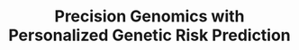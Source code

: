 ---
name: Tiffany Amariuta
email: tamariutabartell@ucsd.edu
photo: https://datascience.ucsd.edu/wp-content/uploads/2022/12/Headshot-AmariutaT-63e9aba6c2713fb75e4a2f54719afbcf.png
website: https://www.amariutalab.org/
domain: A02
title: Precision Genomics with Personalized Genetic Risk Prediction
bio: "I'm a junior faculty member at UCSD jointly appointed at the Halicioglu Data Science Institute and the Department of Medicine (Division of Biomedical Informatics). I am a statistical geneticist and am interested in studying the genetic regulation of gene expression for the purpose of understanding human disease and complex traits. I received my undergrad degree in Biological Engineering at MIT, my PhD in Bioinformatics at Harvard Medical School, and completed my postdoctoral research in statistical genetics at the Harvard T.H. Chan School of Public Health. Now that I live in San Diego, I enjoy playing beach volleyball and hiking in the canyons with my dog! "
description: "A polygenic risk score (PRS) is a weighted sum of an individual’s risk alleles across one’s genome for a particular phenotype, i.e. disease or other measurement. The weights are typically the effect sizes of the risk allele, estimated by a genome-wide association study (in the case of complex traits / polygenic diseases) or an eQTL study (in the case of gene expression). PRS have great potential to revolutionize preventive care. In theory, an individual may arrive at the clinic not knowing their genetic susceptibility to a disease, have their DNA sequenced, and learn what is their lifetime risk for the disease. There is a theoretical liability threshold of PRS at which individuals who have a PRS value lower than the threshold will not develop the disease and those with a value higher than the threshold will develop disease. For diseases with a monogenic basis, it has been shown that the same degree of disease risk can be conferred by polygenic risk alone (Khera 2018 Nature Genetics). PRS are generally useful for understanding how predictive genetics is of disease and how disperse the genetic contributions are. PRS is especially useful in understanding genetic liability when individual effects are too small to be easily detected by genome-wide association studies (Purcell 2009 Nature). In this capstone, students will use population genetics and genomics data to assess individual risk for disease outcomes and transcriptomic measurements. Students will learn to work with genotype data from 1000Genomes and genetic association data from genome-wide association studies (GWAS) and transcriptome-wide association studies (TWAS)."
summer: Read <a href='https://www.ncbi.nlm.nih.gov/pmc/articles/PMC3912837/'>https://www.ncbi.nlm.nih.gov/pmc/articles/PMC3912837</a>, <a href='https://www.ncbi.nlm.nih.gov/pmc/articles/PMC6128408/'>https://www.ncbi.nlm.nih.gov/pmc/articles/PMC6128408/</a>, <a href='https://www.ncbi.nlm.nih.gov/pmc/articles/PMC6563838/'>https://www.ncbi.nlm.nih.gov/pmc/articles/PMC6563838/</a>, and <a href='https://www.ncbi.nlm.nih.gov/pmc/articles/PMC7737656/'>https://www.ncbi.nlm.nih.gov/pmc/articles/PMC7737656/</a>
oldstudent: https://notsamzhou.github.io/twas/
prerequisites: None
time: Wednesday 10-11AM, In-Person
style: For the first quarter, we will meet as one group as we are gaining familiarity with the core concepts of precision medicine and personalized genetic risk scores. For the second quarter, I will be separately with each project group. Students will work with publicly available datasets and will be doing all the analysis on their own. Typical analysis will begin with acquiring VCF or plink files for genetic data. Students will be expected to work on a remote server and use plink (a convenient tool with great documentation) to manipulate files, perform pruning and thresholding, and make disease predictions across individuals. Students will be expected to use R or python to visualize their results and assess their statistical significance. 
seats: 6
tag: Bio
---